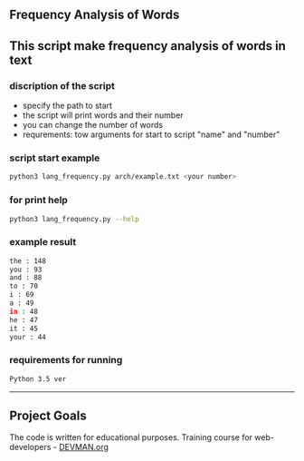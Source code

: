 ## Frequency Analysis of Words

This script make frequency analysis of words in text
---

### discription of the script
+ specify the path to start
+ the script will print words and their number
+ you can change the number of words
+ requrements: tow arguments for start to script "name" and "number"


### script start example
```bash
python3 lang_frequency.py arch/example.txt <your number>
```

### for print help
```bash
python3 lang_frequency.py --help
```

### example result
```bash
the : 148
you : 93
and : 88
to : 70
i : 69
a : 49
in : 48
he : 47
it : 45
your : 44

```

### requirements for running
```bash
Python 3.5 ver
```
---
## Project Goals

The code is written for educational purposes. Training course for web-developers - [DEVMAN.org](https://devman.org)
